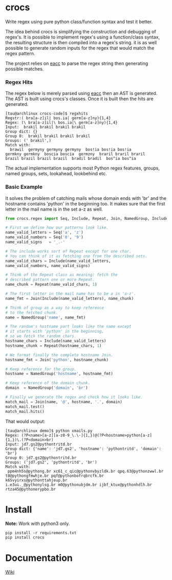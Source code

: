 # crocs

Write regex using pure python class/function syntax and test it better.

The idea behind crocs is simplifying the construction and debugging of regex's. 
It is possible to implement regex's using a function/class syntax, the resulting structure 
is then compiled into a regex's string. it is as well possible to generate random inputs 
for the regex that would match the regex pattern.

The project relies on [eacc](https://github.com/iogf/eacc) to parse the regex string then
generating possible matches. 

### Regex Hits

The regex below is merely parsed using [eacc](https://github.com/iogf/eacc) then an AST
is generated. The AST is built using crocs's classes. Once it is built then the hits
are generated.

~~~
[tau@archlinux crocs-code]$ regxhits 
Regstr:( bra[a-z]il| bos.ia| germ[a-z]ny){1,4}
Regex: (\ bra[a-z]il|\ bos.ia|\ germ[a-z]ny){1,4}
Input:  brakil brakil brakil brakil
Group dict: {}
Group 0:  brakil brakil brakil brakil
Groups: (' brakil',)
Match with:
  brawil  germyny germyny germyny  bos!ia bos!ia bos!ia  
germkny germkny  boscia boscia  germzny  braril braril braril  
brazil brazil brazil brazil  bradil bradil  bos^ia bos^ia
~~~

The actual implementation supports most Python regex features, groups, named groups,
sets, lookahead, lookbehind etc.

### Basic Example

It solves the problem of catching mails whose domain ends with 'br'  and the hostname 
contains 'python' in the beginning too. It makes sure that the first 
letter in the mail name is in the set a-z as well.

~~~python
from crocs.regex import Seq, Include, Repeat, Join, NamedGroup, Include

# First we define how our patterns look like.
name_valid_letters = Seq('a', 'z')
name_valid_numbers = Seq('0', '9')
name_valid_signs   = '_.-'

# The include works sort of Repeat except for one char. 
# You can think of it as fetching one from the described sets.
name_valid_chars = Include(name_valid_letters, 
name_valid_numbers, name_valid_signs)

# Think of the Repeat class as meaning: fetch the
# described pattern one or more Repeat.
name_chunk = Repeat(name_valid_chars, 1)

# The first letter in the mail name has to be a in 'a-z'.
name_fmt = Join(Include(name_valid_letters), name_chunk)

# Think of group as a way to keep reference
# to the fetched chunk.
name = NamedGroup('name', name_fmt)

# The random's hostname part looks like the name except
# it starts with 'python' in the beginning, 
# so we fetch the random chars.
hostname_chars = Include(name_valid_letters)
hostname_chunk = Repeat(hostname_chars, 1)

# We format finally the complete hostname Join.
hostname_fmt = Join('python', hostname_chunk)

# Keep reference for the group.
hostname = NamedGroup('hostname', hostname_fmt)

# Keep reference of the domain chunk.
domain  = NamedGroup('domain', 'br')

# Finally we generate the regex and check how it looks like.
match_mail = Join(name, '@', hostname, '.', domain)
match_mail.test()
match_mail.hits()

~~~

That would output:

~~~
[tau@archlinux demo]$ python xmails.py 
Regex: (?P<name>[a-z][a-z0-9_\.\-]{1,})@(?P<hostname>python[a-z]{1,})\.(?P<domain>br)
Input: jd7.gs2@pythontritd.br
Group dict: {'name': 'jd7.gs2', 'hostname': 'pythontritd', 'domain': 'br'}
Group 0: jd7.gs2@pythontritd.br
Groups: ('jd7.gs2', 'pythontritd', 'br')
Match with:
 ppm4nh5s@pythong.br xc61_c_qic@pythonvbyzldk.br qpq.63@pythonzwwl.br 
t8@pythongfmwhje.br pqf@pythonbofrqbrcfk.br k65vyirxs@pythonttahjeup.br 
i.e3ui._@pythonylsg.br m0@pythonubjdm.br ijbf_ktux@pythonhdlh.br rtza45@pythonerypbo.br
~~~

# Install

**Note:** Work with python3 only.

~~~
pip install -r requirements.txt 
pip install crocs
~~~

Documentation
=============

[Wiki](https://github.com/iogf/crocs/wiki)

